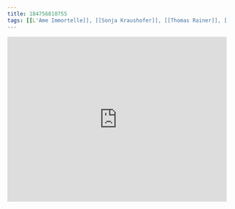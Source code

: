 ```yaml
---
title: 184756810755
tags: [[L'Ame Immortelle]], [[Sonja Kraushofer]], [[Thomas Rainer]], [[darkwave]]
---
```

<iframe allow="accelerometer; autoplay; clipboard-write; encrypted-media; gyroscope; picture-in-picture" allowfullscreen="" frameborder="0" height="375" id="youtube_iframe" src="https://www.youtube.com/embed/BjRU28Suw0E?feature=oembed&amp;enablejsapi=1&amp;origin=https://safe.txmblr.com&amp;wmode=opaque" width="500"></iframe>